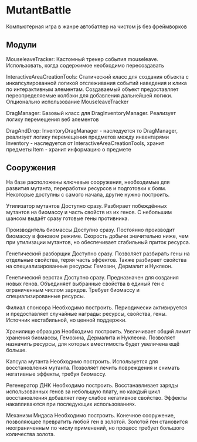 # MutantBattle
Компьютерная игра в жанре автобатлер на чистом js без фреймворков

## Модули
MouseleaveTracker: Кастомный трекер события mouseleave. Использовать, когда содержимое необходимо пересоздавать

InteractiveAreaCreationTools: Статический класс для создания объекта с инкапсулированной логикой отслеживания событий наведения и клика по интерактивным элементам. Создаваемый объект предоставляет переопределяемые колбэки для добавления дальнейшей логики. Опционально использование MouseleaveTracker

DragManager: Базовый класс для DragInventoryManager. Реализует логику перемещения веб элементов

DragAndDrop:
    InventoryDragManager - наследуется то DragManager, реализует логику перемещения предметов между инвентарями
    Inventory - наследуется от InteractiveAreaCreationTools, хранит предметы
    Item - хранит информацию о предмете

## Сооружения
На базе расположены ключевые сооружения, необходимые для развития мутанта, переработки ресурсов и подготовки к боям. Некоторые доступны с самого начала, другие нужно построить.

Утилизатор мутантов
Доступно сразу. Разбирает побеждённых мутантов на биомассу и часть свойств из их генов. С небольшим шансом выдаёт сразу готовые гены противника.

Производитель биомассы
Доступно сразу. Постоянно производит биомассу в фоновом режиме. Скорость добычи значительно ниже, чем при утилизации мутантов, но обеспечивает стабильный приток ресурса.

Генетический разборщик
Доступно сразу. Позволяет разбирать гены на отдельные свойства, теряя часть эффектов. Также разбирает свойства на специализированные ресурсы: Гемозин, Дермалит и Нуклеон.

Генетический верстак
Доступно сразу. Предназначен для создания новых генов. Объединяет выбранные свойства в единый ген с ограниченным числом зарядов. Требует биомассу и специализированные ресурсы.

Филиал спонсора
Необходимо построить. Периодически активируется и предоставляет случайные награды: ресурсы, свойства, гены. Источник нестабильной, но ценной поддержки.

Хранилище образцов
Необходимо построить. Увеличивает общий лимит хранения биомассы, Гемозина, Дермалита и Нуклеона. Позволяет назначить ресурсы, для которых вместимость будет увеличена ещё больше.

Капсула мутанта
Необходимо построить. Используется для восстановления мутанта. Позволяет лечить повреждения и снимать негативные эффекты, требуя биомассу.

Регенератор ДНК
Необходимо построить. Восстанавливает заряды использованных генов за небольшую плату, но каждый цикл восстановления добавляет гену слабое негативное свойство. Эффекты накапливаются при последующих использованиях.

Механизм Мидаса
Необходимо построить. Конечное сооружение, позволяющее превратить любой ген в золотой. Золотой ген становится неограниченным по числу применений, но процесс требует большого количества золота.